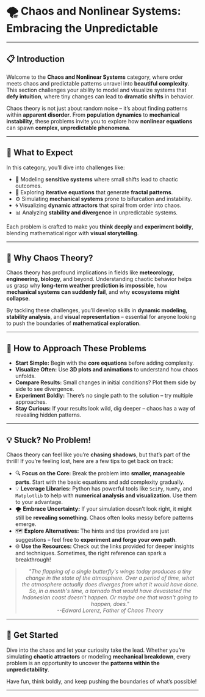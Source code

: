 # 🌪️ Chaos and Nonlinear Systems: Embracing the Unpredictable

---

## 📋 Introduction
Welcome to the **Chaos and Nonlinear Systems** category, where order meets chaos and predictable patterns unravel into **beautiful complexity**. This section challenges your ability to model and visualize systems that **defy intuition**, where tiny changes can lead to **dramatic shifts** in behavior. 

Chaos theory is not just about random noise – it’s about finding patterns within **apparent disorder**. From **population dynamics** to **mechanical instability**, these problems invite you to explore how **nonlinear equations** can spawn **complex, unpredictable phenomena**. 

---

## 🌟 What to Expect
In this category, you’ll dive into challenges like:  

- 🌊 Modeling **sensitive systems** where small shifts lead to chaotic outcomes.  
- 🔄 Exploring **iterative equations** that generate **fractal patterns**.  
- ⚙️ Simulating **mechanical systems** prone to bifurcation and instability.  
- 🌀 Visualizing **dynamic attractors** that spiral from order into chaos.  
- 📊 Analyzing **stability and divergence** in unpredictable systems.  

Each problem is crafted to make you **think deeply** and **experiment boldly**, blending mathematical rigor with **visual storytelling**. 

---

## 🎯 Why Chaos Theory?
Chaos theory has profound implications in fields like **meteorology, engineering, biology**, and beyond. Understanding chaotic behavior helps us grasp why **long-term weather prediction is impossible**, how **mechanical systems can suddenly fail**, and why **ecosystems might collapse**. 

By tackling these challenges, you’ll develop skills in **dynamic modeling**, **stability analysis**, and **visual representation** – essential for anyone looking to push the boundaries of **mathematical exploration**. 

---

## 📝 How to Approach These Problems
- **Start Simple:** Begin with the **core equations** before adding complexity.  
- **Visualize Often:** Use **3D plots and animations** to understand how chaos unfolds.  
- **Compare Results:** Small changes in initial conditions? Plot them side by side to see divergence.  
- **Experiment Boldly:** There’s no single path to the solution – try multiple approaches.  
- **Stay Curious:** If your results look wild, dig deeper – chaos has a way of revealing hidden patterns.  

---

## 💡 Stuck? No Problem!
Chaos theory can feel like you’re **chasing shadows**, but that’s part of the thrill! If you’re feeling lost, here are a few tips to get back on track:  

- 🔍 **Focus on the Core:** Break the problem into **smaller, manageable parts**. Start with the basic equations and add complexity gradually.  
- 💡 **Leverage Libraries:** Python has powerful tools like `SciPy`, `NumPy`, and `Matplotlib` to help with **numerical analysis and visualization**. Use them to your advantage.  
- 🌪️ **Embrace Uncertainty:** If your simulation doesn’t look right, it might still be **revealing something**. Chaos often looks messy before patterns emerge.  
- 🗺️ **Explore Alternatives:** The hints and tips provided are just suggestions – feel free to **experiment and forge your own path**.  
- 🌐 **Use the Resources:** Check out the links provided for deeper insights and techniques. Sometimes, the right reference can spark a breakthrough!  

<div style="text-align: center;">
<blockquote style="font-style: italic;">"The flapping of a single butterfly's wings today produces a tiny change in the state of the atmosphere. Over a period of time, what the atmosphere actually does diverges from what it would have done. So, in a month's time, a tornado that would have devastated the Indonesian coast doesn't happen. Or maybe one that wasn't going to happen, does."  
<br>
<span style="text-align: right;">--Edward Lorenz, Father of Chaos Theory</span>
</blockquote>
</div>

---

## 🚀 Get Started
Dive into the chaos and let your curiosity take the lead. Whether you’re simulating **chaotic attractors** or modeling **mechanical breakdown**, every problem is an opportunity to uncover the **patterns within the unpredictability**. 

Have fun, think boldly, and keep pushing the boundaries of what’s possible!

---
